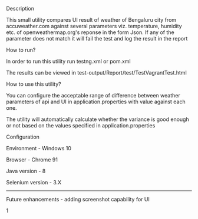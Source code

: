 Description

This small utility compares UI result of weather of Bengaluru city from accuweather.com against several parameters viz. temperature, humidity etc. of openweathermap.org's reponse in the form Json. If any of the parameter does not match it will fail the test and log the result in the report

How to run?

In order to run this utility run testng.xml or pom.xml

The results can be viewed in test-output/Report/test/TestVagrantTest.html

How to use this utility?

You can configure the acceptable range of difference between weather parameters of api and UI in application.properties with value against each one.

The utility will automatically calculate whether the variance is good enough or not based on the values specified in application.properties

Configuration

Environment - Windows 10

Browser - Chrome 91

Java version - 8

Selenium version - 3.X

---
Future enhancements - adding screenshot capability for UI


1
